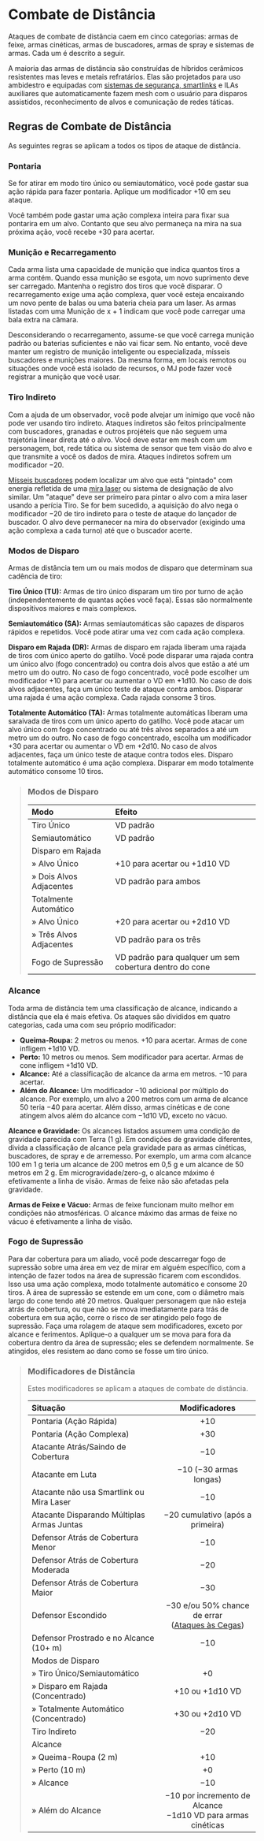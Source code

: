 # Combate de Distância

Ataques de combate de distância caem em cinco categorias: armas de feixe, armas cinéticas, armas de buscadores, armas de spray e sistemas de armas. Cada um é descrito a seguir.

A maioria das armas de distância são construídas de híbridos cerâmicos resistentes mas leves e metais refratários. Elas são projetados para uso ambidestro e equipadas com [sistemas de segurança, smartlinks](../12/13-weapon-accessories.md) e ILAs auxiliares que automaticamente fazem mesh com o usuário para disparos assistidos, reconhecimento de alvos e comunicação de redes táticas.

## Regras de Combate de Distância

As seguintes regras se aplicam a todos os tipos de ataque de distância.

### Pontaria

Se for atirar em modo tiro único ou semiautomático, você pode gastar sua ação rápida para fazer pontaria. Aplique um modificador +10 em seu ataque.

Você também pode gastar uma ação complexa inteira para fixar sua pontarira em um alvo. Contanto que seu alvo permaneça na mira na sua próxima ação, você recebe +30 para acertar.

### Munição e Recarregamento

Cada arma lista uma capacidade de munição que indica quantos tiros a arma contém. Quando essa munição se esgota, um novo suprimento deve ser carregado. Mantenha o registro dos tiros que você disparar. O recarregamento exige uma ação complexa, quer você esteja encaixando um novo pente de balas ou uma bateria cheia para um laser. As armas listadas com uma Munição de x + 1 indicam que você pode carregar uma bala extra na câmara.

Desconsiderando o recarregamento, assume-se que você carrega munição padrão ou baterias suficientes e não vai ficar sem. No entanto, você deve manter um registro de munição inteligente ou especializada, mísseis buscadores e munições maiores. Da mesma forma, em locais remotos ou situações onde você está isolado de recursos, o MJ pode fazer você registrar a munição que você usar.

### Tiro Indireto

Com a ajuda de um observador, você pode alvejar um inimigo que você não pode ver usando tiro indireto. Ataques indiretos são feitos principalmente com buscadores, granadas e outros projéteis que não seguem uma trajetória linear direta até o alvo. Você deve estar em mesh com um personagem, bot, rede tática ou sistema de sensor que tem visão do alvo e que transmite a você os dados de mira. Ataques indiretos sofrem um modificador −20.

[Mísseis buscadores](../12/10-seeker-weapons-and-grenades.md) podem localizar um alvo que está "pintado" com energia refletida de uma [mira laser](../12/13-weapon-accessories.md) ou sistema de designação de alvo similar. Um "ataque" deve ser primeiro para pintar o alvo com a mira laser usando a perícia Tiro. Se for bem sucedido, a aquisição do alvo nega o modificador −20 de tiro indireto para o teste de ataque do lançador de buscador. O alvo deve permanecer na mira do observador (exigindo uma ação complexa a cada turno) até que o buscador acerte.

### Modos de Disparo

Armas de distância tem um ou mais modos de disparo que determinam sua cadência de tiro:

**Tiro Único (TU):** Armas de tiro único disparam um tiro por turno de ação (independentemente de quantas ações você faça). Essas são normalmente dispositivos maiores e mais complexos.

**Semiautomático (SA):** Armas semiautomáticas são capazes de disparos rápidos e repetidos. Você pode atirar uma vez com cada ação complexa.

**Disparo em Rajada (DR):** Armas de disparo em rajada liberam uma rajada de tiros com único aperto do gatilho. Você pode disparar uma rajada contra um único alvo (fogo concentrado) ou contra dois alvos que estão a até um metro um do outro. No caso de fogo concentrado, você pode escolher um modificador +10 para acertar ou aumentar o VD em +1d10. No caso de dois alvos adjacentes, faça um único teste de ataque contra ambos. Disparar uma rajada é uma ação complexa. Cada rajada consome 3 tiros.

**Totalmente Automático (TA):** Armas totalmente automáticas liberam uma saraivada de tiros com um único aperto do gatilho. Você pode atacar um alvo único com fogo concentrado ou até três alvos separados a até um metro um do outro. No caso de fogo concentrado, escolha um modificador +30 para acertar ou aumentar o VD em +2d10. No caso de alvos adjacentes, faça um único teste de ataque contra todos eles. Disparo totalmente automático é uma ação complexa. Disparar em modo totalmente automático consome 10 tiros.

<blockquote class="table">

### Modos de Disparo

| Modo                                                                                                | Efeito                                                  |
|:--------------------------------------------------------------------------------------------------- |:------------------------------------------------------- |
| Tiro Único                                                                                          | VD padrão                                               |
| Semiautomático                                                                                      | VD padrão                                               |
| Disparo em Rajada                                                                                   |                                                         |
| <div class="indent">» Alvo Único</div>          | +10 para acertar ou +1d10&nbsp;VD                       |
| <div class="indent">» Dois Alvos Adjacentes</div>   | VD padrão para ambos                                    |
| Totalmente Automático                                                                               |                                                         |
| <div class="indent">» Alvo Único</div>          | +20 para acertar ou +2d10&nbsp;VD                       |
| <div class="indent">» Três Alvos Adjacentes</div> | VD padrão para os três                                  |
| <div class="indent">Fogo de Supressão</div>       | VD padrão para qualquer um sem cobertura dentro do cone |

</blockquote>

### Alcance

Toda arma de distância tem uma classificação de alcance, indicando a distância que ela é mais efetiva. Os ataques são divididos em quatro categorias, cada uma com seu próprio modificador:

- **Queima-Roupa:** 2 metros ou menos. +10 para acertar. Armas de cone infligem +1d10&nbsp;VD.
- **Perto:** 10 metros ou menos. Sem modificador para acertar. Armas de cone infligem +1d10&nbsp;VD.
- **Alcance:** Até a classificação de alcance da arma em metros. −10 para acertar.
- **Além do Alcance:** Um modificador −10 adicional por múltiplo do alcance. Por exemplo, um alvo a 200 metros com um arma de alcance 50 teria −40 para acertar. Além disso, armas cinéticas e de cone atingem alvos além do alcance com −1d10&nbsp;VD, exceto no vácuo.

**Alcance e Gravidade:** Os alcances listados assumem uma condição de gravidade parecida com Terra (1&nbsp;g). Em condições de gravidade diferentes, divida a classificação de alcance pela gravidade para as armas cinéticas, buscadores, de spray e de arremesso. Por exemplo, um arma com alcance 100 em 1&nbsp;g teria um alcance de 200 metros em 0,5&nbsp;g e um alcance de 50 metros em 2&nbsp;g. Em microgravidade/zero-g, o alcance máximo é efetivamente a linha de visão. Armas de feixe não são afetadas pela gravidade.

**Armas de Feixe e Vácuo:** Armas de feixe funcionam muito melhor em condições não atmosféricas. O alcance máximo das armas de feixe no vácuo é efetivamente a linha de visão.

### Fogo de Supressão

Para dar cobertura para um aliado, você pode descarregar fogo de supressão sobre uma área em vez de mirar em alguém específico, com a intenção de fazer todos na área de supressão ficarem com escondidos. Isso usa uma ação complexa, modo totalmente automático e consome 20 tiros. A área de supressão se estende em um cone, com o diâmetro mais largo do cone tendo até 20 metros. Qualquer personagem que não esteja atrás de cobertura, ou que não se mova imediatamente para trás de cobertura em sua ação, corre o risco de ser atingido pelo fogo de supressão. Faça uma rolagem de ataque sem modificadores, exceto por alcance e ferimentos. Aplique-o a qualquer um se mova para fora da cobertura dentro da área de supressão; eles se defendem normalmente. Se atingidos, eles resistem ao dano como se fosse um tiro único.

<blockquote class="table">

### Modificadores de Distância

Estes modificadores se aplicam a ataques de combate de distância.

| Situação                                                                                                          |                                             Modificadores                                             |
|:----------------------------------------------------------------------------------------------------------------- |:-----------------------------------------------------------------------------------------------------:|
| Pontaria (Ação Rápida)                                                                                            |                                                  +10                                                  |
| Pontaria (Ação Complexa)                                                                                          |                                                  +30                                                  |
| Atacante Atrás/Saindo de Cobertura                                                                                |                                                  −10                                                  |
| Atacante em Luta                                                                                                  |                                        −10 (−30 armas longas)                                         |
| Atacante não usa Smartlink ou Mira Laser                                                                          |                                                  −10                                                  |
| Atacante Disparando Múltiplas Armas Juntas                                                                        |                                   −20 cumulativo (após a primeira)                                    |
| Defensor Atrás de Cobertura Menor                                                                                 |                                                  −10                                                  |
| Defensor Atrás de Cobertura Moderada                                                                              |                                                  −20                                                  |
| Defensor Atrás de Cobertura Maior                                                                                 |                                                  −30                                                  |
| Defensor Escondido                                                                                                | −30 e/ou 50% chance de errar<br>([Ataques às Cegas](../12/15-special-attacks.md#blind-attacks)) |
| Defensor Prostrado e no Alcance (10+&nbsp;m)                                                                      |                                                  −10                                                  |
| Modos de Disparo                                                                                                  |                                                                                                       |
| <div class="indent">» Tiro Único/Semiautomático</div>     |                                                  +0                                                   |
| <div class="indent">» Disparo em Rajada (Concentrado)</div> |                                         +10 ou +1d10&nbsp;VD                                          |
| <div class="indent">» Totalmente Automático (Concentrado)</div>  |                                         +30 ou +2d10&nbsp;VD                                          |
| Tiro Indireto                                                                                                     |                                                  −20                                                  |
| Alcance                                                                                                           |                                                                                                       |
| <div class="indent">» Queima-Roupa (2&nbsp;m)</div>    |                                                  +10                                                  |
| <div class="indent">» Perto (10&nbsp;m)</div>         |                                                  +0                                                   |
| <div class="indent">» Alcance</div>                     |                                                  −10                                                  |
| <div class="indent">» Além do Alcance</div>              |               −10 por incremento de Alcance<br>−1d10&nbsp;VD para armas cinéticas               |

</blockquote>
